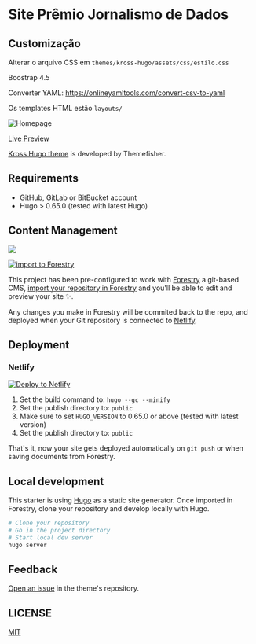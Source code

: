# Site Prêmio Jornalismo de Dados

## Customização

Alterar o arquivo CSS em `themes/kross-hugo/assets/css/estilo.css` 

Boostrap 4.5

Converter YAML: https://onlineyamltools.com/convert-csv-to-yaml

Os templates HTML estão `layouts/`

![Homepage](https://user-images.githubusercontent.com/37659754/58154295-1a9c5300-7c93-11e9-992c-ad8d2ff8d99f.png)

[Live Preview](http://demo.themefisher.com/kross-hugo/)

[Kross Hugo theme](https://github.com/themefisher/kross-hugo/) is developed by Themefisher.

## Requirements

- GitHub, GitLab or BitBucket account
- Hugo > 0.65.0 (tested with latest Hugo)

## Content Management

![](static/images/kross-forestry.jpg)

[![import to Forestry](https://assets.forestry.io/import-to-forestryK.svg)](https://app.forestry.io/quick-start?repo=forestryio/kross-hugo-starter&engine=hugo&version=0.81.0)

This project has been pre-configured to work with [Forestry](https://forestry.io) a git-based CMS, [import your repository in Forestry](https://app.forestry.io/quick-start?repo=forestryio/kross-hugo-starter&engine=hugo&version=0.81.0) and you'll be able to edit and preview your site ✨.

Any changes you make in Forestry will be commited back to the repo, and deployed when your Git repository is connected to [Netlify](#netlify).

## Deployment

### Netlify

[![Deploy to Netlify](https://www.netlify.com/img/deploy/button.svg)](https://app.netlify.com/start/deploy?repository=https://github.com/forestryio/kross-hugo-starter)

1. Set the build command to: `hugo --gc --minify`
2. Set the publish directory to: `public`
3. Make sure to set `HUGO_VERSION` to 0.65.0 or above (tested with latest version)
3. Set the publish directory to: `public`

That's it, now your site gets deployed automatically on `git push` or when saving documents from Forestry.

## Local development

This starter is using [Hugo](https://gohugo.io) as a static site generator.
Once imported in Forestry, clone your repository and develop locally with Hugo.

```bash
# Clone your repository
# Go in the project directory
# Start local dev server
hugo server
```

## Feedback

[Open an issue](https://github.com/themefisher/kross-hugo/issues) in the theme's repository.

## LICENSE

[MIT](https://github.com/themefisher/kross-hugo/blob/master/LICENSE)
